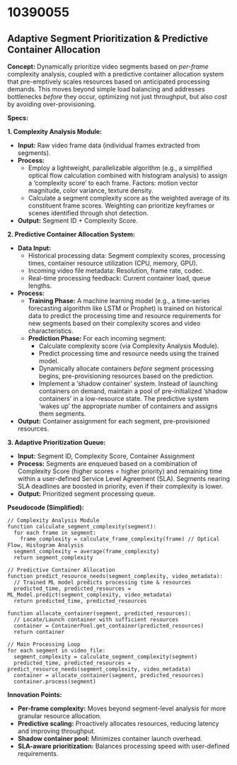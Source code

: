 # 10390055

## Adaptive Segment Prioritization & Predictive Container Allocation

**Concept:** Dynamically prioritize video segments based on *per-frame* complexity analysis, coupled with a predictive container allocation system that pre-emptively scales resources based on anticipated processing demands. This moves beyond simple load balancing and addresses bottlenecks *before* they occur, optimizing not just throughput, but also *cost* by avoiding over-provisioning.

**Specs:**

**1. Complexity Analysis Module:**

*   **Input:** Raw video frame data (individual frames extracted from segments).
*   **Process:**
    *   Employ a lightweight, parallelizable algorithm (e.g., a simplified optical flow calculation combined with histogram analysis) to assign a ‘complexity score’ to each frame. Factors: motion vector magnitude, color variance, texture density.
    *   Calculate a segment complexity score as the weighted average of its constituent frame scores.  Weighting can prioritize keyframes or scenes identified through shot detection.
*   **Output:**  Segment ID + Complexity Score.

**2. Predictive Container Allocation System:**

*   **Data Input:**
    *   Historical processing data: Segment complexity scores, processing times, container resource utilization (CPU, memory, GPU).
    *   Incoming video file metadata: Resolution, frame rate, codec.
    *   Real-time processing feedback: Current container load, queue lengths.
*   **Process:**
    *   **Training Phase:** A machine learning model (e.g., a time-series forecasting algorithm like LSTM or Prophet) is trained on historical data to predict the processing time and resource requirements for new segments based on their complexity scores and video characteristics.
    *   **Prediction Phase:** For each incoming segment:
        *   Calculate complexity score (via Complexity Analysis Module).
        *   Predict processing time and resource needs using the trained model.
        *   Dynamically allocate containers *before* segment processing begins, pre-provisioning resources based on the prediction.
        *   Implement a ‘shadow container’ system. Instead of launching containers on demand, maintain a pool of pre-initialized ‘shadow containers’ in a low-resource state. The predictive system ‘wakes up’ the appropriate number of containers and assigns them segments.
*   **Output:** Container assignment for each segment, pre-provisioned resources.

**3. Adaptive Prioritization Queue:**

*   **Input:** Segment ID, Complexity Score, Container Assignment
*   **Process:** Segments are enqueued based on a combination of Complexity Score (higher scores = higher priority) and remaining time within a user-defined Service Level Agreement (SLA). Segments nearing SLA deadlines are boosted in priority, even if their complexity is lower.
*   **Output:** Prioritized segment processing queue.

**Pseudocode (Simplified):**

```
// Complexity Analysis Module
function calculate_segment_complexity(segment):
  for each frame in segment:
    frame_complexity = calculate_frame_complexity(frame) // Optical Flow, Histogram Analysis
  segment_complexity = average(frame_complexity)
  return segment_complexity

// Predictive Container Allocation
function predict_resource_needs(segment_complexity, video_metadata):
  // Trained ML model predicts processing time & resources
  predicted_time, predicted_resources = ML_Model.predict(segment_complexity, video_metadata)
  return predicted_time, predicted_resources

function allocate_container(segment, predicted_resources):
  // Locate/Launch container with sufficient resources
  container = ContainerPool.get_container(predicted_resources)
  return container

// Main Processing Loop
for each segment in video_file:
  segment_complexity = calculate_segment_complexity(segment)
  predicted_time, predicted_resources = predict_resource_needs(segment_complexity, video_metadata)
  container = allocate_container(segment, predicted_resources)
  container.process(segment)
```

**Innovation Points:**

*   **Per-frame complexity:** Moves beyond segment-level analysis for more granular resource allocation.
*   **Predictive scaling:** Proactively allocates resources, reducing latency and improving throughput.
*   **Shadow container pool:** Minimizes container launch overhead.
*   **SLA-aware prioritization:** Balances processing speed with user-defined requirements.